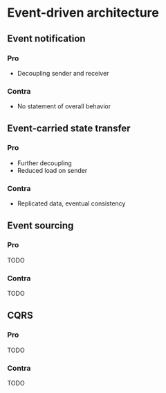 # Event-driven architecture
## Event notification
### Pro
* Decoupling sender and receiver

### Contra
* No statement of overall behavior

## Event-carried state transfer
### Pro
* Further decoupling
* Reduced load on sender

### Contra
* Replicated data, eventual consistency

## Event sourcing
### Pro
TODO

### Contra
TODO

## CQRS
### Pro
TODO

### Contra
TODO
